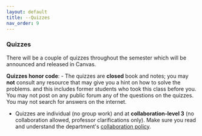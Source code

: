 ```yaml
---
layout: default 
title: --Quizzes
nav_order: 9
---
```



### Quizzes 

There will be a couple of quizzes throughout the semester which will
be announced and released in Canvas.


__Quizzes honor code__: - The quizzes are __closed__ book and notes;
you may __not__ consult any resource that may give you a hint on how
to solve the problems.  and this includes former students who took
this class before you. You may not post on any public forum any of the
questions on the quizzes. You may not search for answers on the
internet.

- Quizzes are individual (no group work) and at __collaboration-level
3__ (no collaboration allowed, professor clarifications only). Make
sure you read and understand the department's [collaboration
policy](https://turing.bowdoin.edu/dept/collab.php).



